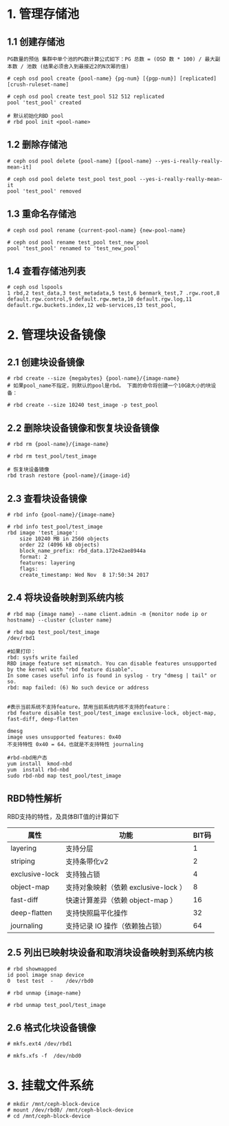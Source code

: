 # 1. 管理存储池
## 1.1  创建存储池
``
PG数量的预估
集群中单个池的PG数计算公式如下：PG 总数 = (OSD 数 * 100) / 最大副本数 / 池数 (结果必须舍入到最接近2的N次幂的值)
``

```
# ceph osd pool create {pool-name} {pg-num} [{pgp-num}] [replicated] [crush-ruleset-name]
 
# ceph osd pool create test_pool 512 512 replicated
pool 'test_pool' created

# 默认初始化RBD pool
# rbd pool init <pool-name>
```
## 1.2  删除存储池
```
# ceph osd pool delete {pool-name} [{pool-name} --yes-i-really-really-mean-it]
 
# ceph osd pool delete test_pool test_pool --yes-i-really-really-mean-it
pool 'test_pool' removed
```
## 1.3 重命名存储池
```
# ceph osd pool rename {current-pool-name} {new-pool-name}
 
# ceph osd pool rename test_pool test_new_pool
pool 'test_pool' renamed to 'test_new_pool'
```
## 1.4 查看存储池列表
```
# ceph osd lspools
1 rbd,2 test_data,3 test_metadata,5 test,6 benmark_test,7 .rgw.root,8 default.rgw.control,9 default.rgw.meta,10 default.rgw.log,11 default.rgw.buckets.index,12 web-services,13 test_pool,
```
# 2. 管理块设备镜像
## 2.1 创建块设备镜像
```
# rbd create --size {megabytes} {pool-name}/{image-name}
# 如果pool_name不指定，则默认的pool是rbd。 下面的命令将创建一个10GB大小的块设备：
 
# rbd create --size 10240 test_image -p test_pool
```
## 2.2 删除块设备镜像和恢复块设备镜像
```
# rbd rm {pool-name}/{image-name}
 
# rbd rm test_pool/test_image

# 恢复块设备镜像
rbd trash restore {pool-name}/{image-id}
```
## 2.3 查看块设备镜像
```
# rbd info {pool-name}/{image-name}
 
# rbd info test_pool/test_image
rbd image 'test_image':
    size 10240 MB in 2560 objects
    order 22 (4096 kB objects)
    block_name_prefix: rbd_data.172e42ae8944a
    format: 2
    features: layering
    flags:
    create_timestamp: Wed Nov  8 17:50:34 2017
```
## 2.4 将块设备映射到系统内核
```
# rbd map {image name} --name client.admin -m {monitor node ip or hostname} --cluster {cluster name}
 
# rbd map test_pool/test_image
/dev/rbd1
 
#如果打印：
rbd: sysfs write failed
RBD image feature set mismatch. You can disable features unsupported by the kernel with "rbd feature disable".
In some cases useful info is found in syslog - try "dmesg | tail" or so.
rbd: map failed: (6) No such device or address
 
 
#表示当前系统不支持feature，禁用当前系统内核不支持的feature：
rbd feature disable test_pool/test_image exclusive-lock, object-map, fast-diff, deep-flatten
 
dmesg
image uses unsupported features: 0x40
不支持特性 0x40 = 64，也就是不支持特性 journaling
 
#rbd-nbd用户态
yum install  kmod-nbd
yum  install rbd-nbd
sudo rbd-nbd map test_pool/test_image
```

## RBD特性解析
RBD支持的特性，及具体BIT值的计算如下

| 属性 | 功能 | BIT码 |
|---|---|---|
| layering | 支持分层 | 1 |
| striping | 支持条带化v2 | 2 |
| exclusive-lock | 支持独占锁 | 4 |
| object-map | 支持对象映射（依赖 exclusive-lock ） | 8 |
| fast-diff	| 快速计算差异（依赖 object-map ）| 16 |
| deep-flatten | 支持快照扁平化操作 | 32 |
| journaling | 支持记录 IO 操作（依赖独占锁）| 64 |


## 2.5  列出已映射块设备和取消块设备映射到系统内核
```
# rbd showmapped
id pool image snap device    
0  test test  -    /dev/rbd0 

# rbd unmap {image-name}
 
# rbd unmap test_pool/test_image
```
## 2.6 格式化块设备镜像
```
# mkfs.ext4 /dev/rbd1
 
# mkfs.xfs -f  /dev/nbd0
```
# 3. 挂载文件系统
```
# mkdir /mnt/ceph-block-device
# mount /dev/rbd0/ /mnt/ceph-block-device
# cd /mnt/ceph-block-device
```
